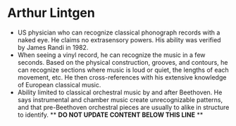 Arthur Lintgen
==============

* US physician who can recognize classical phonograph records with a naked eye. He claims no extrasensory powers. His ability was verified by James Randi in 1982.
* When seeing a vinyl record, he can recognize the music in a few seconds. Based on the physical construction, grooves, and contours, he can recognize sections where music is loud or quiet, the lengths of each movement, etc. He then cross-references with his extensive knowledge of European classical music.
* Ability limited to classical orchestral music by and after Beethoven. He says instrumental and chamber music create unrecognizable patterns, and that pre-Beethoven orchestral pieces are usually to alike in structure to identify.
** **DO NOT UPDATE CONTENT BELOW THIS LINE** **

